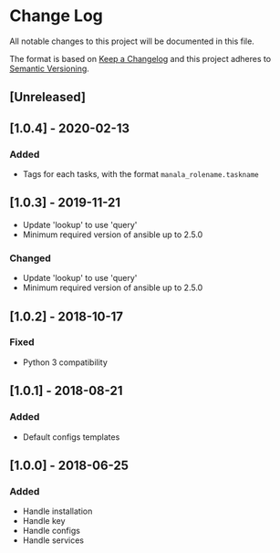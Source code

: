 # Change Log
All notable changes to this project will be documented in this file.

The format is based on [Keep a Changelog](http://keepachangelog.com/)
and this project adheres to [Semantic Versioning](http://semver.org/).

## [Unreleased]

## [1.0.4] - 2020-02-13
### Added
- Tags for each tasks, with the format `manala_rolename.taskname`

## [1.0.3] - 2019-11-21
- Update 'lookup' to use 'query'
- Minimum required version of ansible up to 2.5.0

### Changed
- Update 'lookup' to use 'query'
- Minimum required version of ansible up to 2.5.0

## [1.0.2] - 2018-10-17
### Fixed
- Python 3 compatibility

## [1.0.1] - 2018-08-21
### Added
- Default configs templates

## [1.0.0] - 2018-06-25
### Added
- Handle installation
- Handle key
- Handle configs
- Handle services
